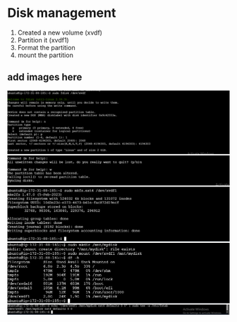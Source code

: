 # Disk management
1. Created a new volume (xvdf)
2. Partition it (xvdf1)
3. Format the partition
4. mount the partition

## add images here

![part1](part1.PNG)
![part2](part2.PNG)
![part3](part3.PNG)
![part4](part4.PNG)
![part5](part5.PNG)